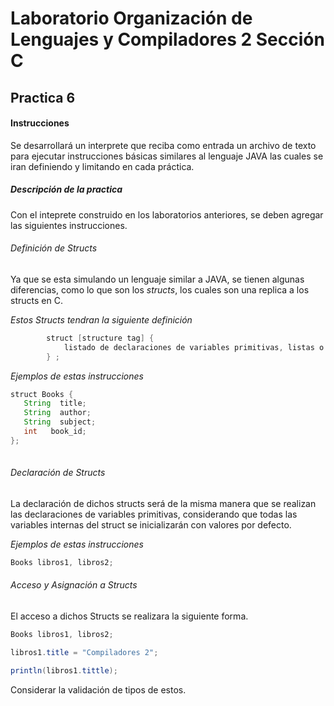 # Laboratorio Organización de Lenguajes y Compiladores 2 Sección C
## Practica 6

#### Instrucciones 
Se desarrollará un interprete que reciba como entrada un archivo de texto para ejecutar instrucciones básicas similares al lenguaje JAVA las cuales se iran definiendo y limitando en cada práctica.

##### Descripción de la practica
Con el inteprete construido en los laboratorios anteriores, se deben agregar las siguientes instrucciones.

###### Definición de Structs

Ya que se esta simulando un lenguaje similar a JAVA, se tienen algunas diferencias, como lo que son los *structs*, los cuales son una replica a los structs en C.

_Estos Structs tendran la siguiente definición_

``` java 
        struct [structure tag] {
            listado de declaraciones de variables primitivas, listas o structs
        } ; 
```

_Ejemplos de estas instrucciones_

``` java 
struct Books {
   String  title;
   String  author;
   String  subject;
   int   book_id;
};
    
```

###### Declaración de Structs

La declaración de dichos structs será de la misma manera que se realizan las declaraciones de variables primitivas, considerando que todas las variables internas del struct se inicializarán con valores por defecto.

_Ejemplos de estas instrucciones_

``` java 
Books libros1, libros2;

```

###### Acceso y Asignación a Structs

El acceso a dichos Structs se realizara la siguiente forma.

``` java 
Books libros1, libros2;

libros1.title = "Compiladores 2";

println(libros1.tittle);

```

Considerar la validación de tipos de estos.
